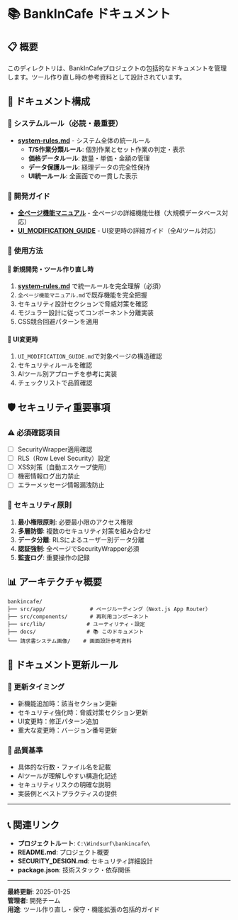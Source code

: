 # 📚 BankInCafe ドキュメント

## 📋 概要
このディレクトリは、BankInCafeプロジェクトの包括的なドキュメントを管理します。ツール作り直し時の参考資料として設計されています。

## 📁 ドキュメント構成

### 🎯 システムルール（必読・最重要）
- **[system-rules.md](./system-rules.md)** - システム全体の統一ルール
  - **T/S作業分類ルール**: 個別作業とセット作業の判定・表示
  - **価格データルール**: 数量・単価・金額の管理
  - **データ保護ルール**: 経理データの完全性保持
  - **UI統一ルール**: 全画面での一貫した表示

### 🔧 開発ガイド
- **[全ページ機能マニュアル](./全ページ機能マニュアル.md)** - 全ページの詳細機能仕様（大規模データベース対応）
- **[UI_MODIFICATION_GUIDE](./UI_MODIFICATION_GUIDE.md)** - UI変更時の詳細ガイド（全AIツール対応）

### 📖 使用方法

#### 🎯 新規開発・ツール作り直し時
1. **[system-rules.md](./system-rules.md)** で統一ルールを完全理解（必須）
2. `全ページ機能マニュアル.md`で既存機能を完全把握
3. セキュリティ設計セクションで脅威対策を確認
4. モジュラー設計に従ってコンポーネント分離実装
5. CSS競合回避パターンを適用

#### 🔧 UI変更時
1. `UI_MODIFICATION_GUIDE.md`で対象ページの構造確認
2. セキュリティルールを確認
3. AIツール別アプローチを参考に実装
4. チェックリストで品質確認

## 🛡️ セキュリティ重要事項

### ⚠️ 必須確認項目
- [ ] SecurityWrapper適用確認
- [ ] RLS（Row Level Security）設定
- [ ] XSS対策（自動エスケープ使用）
- [ ] 機密情報ログ出力禁止
- [ ] エラーメッセージ情報漏洩防止

### 🔐 セキュリティ原則
1. **最小権限原則**: 必要最小限のアクセス権限
2. **多層防御**: 複数のセキュリティ対策を組み合わせ
3. **データ分離**: RLSによるユーザー別データ分離
4. **認証強制**: 全ページでSecurityWrapper必須
5. **監査ログ**: 重要操作の記録

## 📊 アーキテクチャ概要

```
bankincafe/
├── src/app/              # ページルーティング（Next.js App Router）
├── src/components/       # 再利用コンポーネント
├── src/lib/             # ユーティリティ・設定
├── docs/                # 📚 このドキュメント
└── 請求書システム画像/    # 画面設計参考資料
```

## 🔄 ドキュメント更新ルール

### 📝 更新タイミング
- 新機能追加時：該当セクション更新
- セキュリティ強化時：脅威対策セクション更新
- UI変更時：修正パターン追加
- 重大な変更時：バージョン番号更新

### 🎯 品質基準
- 具体的な行数・ファイル名を記載
- AIツールが理解しやすい構造化記述
- セキュリティリスクの明確な説明
- 実装例とベストプラクティスの提供

---

## 📞 関連リンク

- **プロジェクトルート**: `C:\Windsurf\bankincafe\`
- **README.md**: プロジェクト概要
- **SECURITY_DESIGN.md**: セキュリティ詳細設計
- **package.json**: 技術スタック・依存関係

---

**最終更新**: 2025-01-25  
**管理者**: 開発チーム  
**用途**: ツール作り直し・保守・機能拡張の包括的ガイド